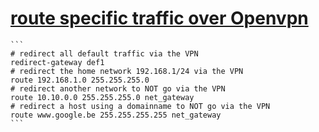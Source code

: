 # [route specific traffic over Openvpn](https://forums.openvpn.net/topic8853.html)

    ```
    # redirect all default traffic via the VPN
    redirect-gateway def1
    # redirect the home network 192.168.1/24 via the VPN
    route 192.168.1.0 255.255.255.0
    # redirect another network to NOT go via the VPN
    route 10.10.0.0 255.255.255.0 net_gateway
    # redirect a host using a domainname to NOT go via the VPN
    route www.google.be 255.255.255.255 net_gateway
    ```
